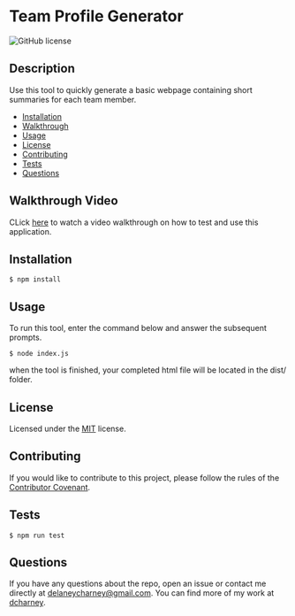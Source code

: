 # Team Profile Generator
![GitHub license](https://img.shields.io/badge/License-MIT-blue.svg)

## Description
Use this tool to quickly generate a basic webpage containing short summaries for each team member.

* [Installation](#installation)
* [Walkthrough](#walkthrough)
* [Usage](#usage)
* [License](#license)
* [Contributing](#contributing)
* [Tests](#tests)
* [Questions](#questions)

## Walkthrough Video

CLick [here](https://drive.google.com/file/d/166PnpPopYnDdouTLVj9Ol7I4ZllWXAjD/preview) to watch a video walkthrough on how to test and use this application.

## Installation

    $ npm install

## Usage

To run this tool, enter the command below and answer the subsequent prompts.

    $ node index.js
when the tool is finished, your completed html file will be located in the dist/ folder.

## License

Licensed under the [MIT](./license.txt) license.

## Contributing

If you would like to contribute to this project, please follow the rules of the [Contributor Covenant](https://www.contributor-covenant.org/).

## Tests

    $ npm run test

## Questions

If you have any questions about the repo, open an issue or contact me directly at delaneycharney@gmail.com. You can find more of my work at [dcharney](https://github.com/dcharney/).
